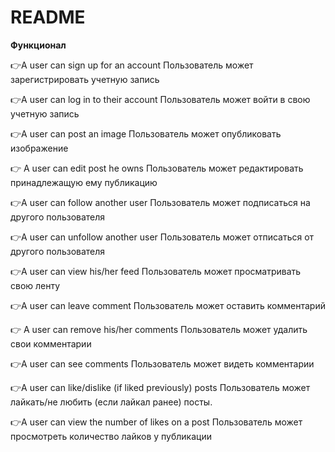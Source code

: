 # README

**Функционал** 

  

👉A user can sign up for an account Пользователь может зарегистрировать учетную запись 

  

👉A user can log in to their account Пользователь может войти в свою учетную запись 

  

👉A user can post an image Пользователь может опубликовать изображение 

  

👉 A user can edit post he owns Пользователь может редактировать принадлежащую ему публикацию 

  

👉A user can follow another user Пользователь может подписаться на другого пользователя 

 

👉A user can unfollow another user Пользователь может отписаться от другого пользователя 

  

👉A user can view his/her feed Пользователь может просматривать свою ленту 

  

👉A user can leave comment Пользователь может оставить комментарий 

 

👉 A user can remove his/her comments Пользователь может удалить свои комментарии 

 

👉A user can see comments Пользователь может видеть комментарии 

 

👉A user can like/dislike (if liked previously) posts Пользователь может лайкать/не любить (если лайкал ранее) посты. 

 

👉A user can view the number of likes on a post Пользователь может просмотреть количество лайков у публикации 
